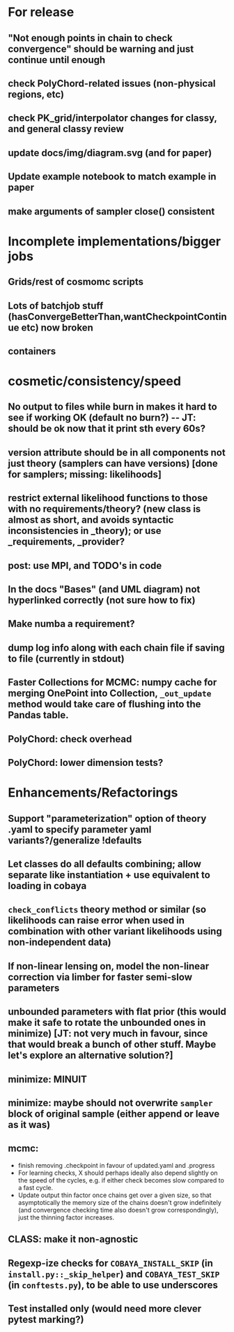 # For release

## "Not enough points in chain to check convergence" should be warning and just continue until enough
## check PolyChord-related issues (non-physical regions, etc)
## check PK_grid/interpolator changes for classy, and general classy review
## update docs/img/diagram.svg (and for paper)
## Update example notebook to match example in paper
## make arguments of sampler close() consistent

# Incomplete implementations/bigger jobs
## Grids/rest of cosmomc scripts
## Lots of batchjob stuff (hasConvergeBetterThan,wantCheckpointContinue etc) now broken
## containers

# cosmetic/consistency/speed

## No output to files while burn in makes it hard to see if working OK (default no burn?) -- JT: should be ok now that it print sth every 60s?
## version attribute should be in all components not just theory (samplers can have versions) [done for samplers; missing: likelihoods]
## restrict external likelihood functions to those with no requirements/theory? (new class is almost as short, and avoids syntactic inconsistencies in _theory); or use _requirements, _provider?
## post: use MPI, and TODO's in code
## In the docs "Bases" (and UML diagram) not hyperlinked correctly (not sure how to fix)
## Make numba a requirement?
## dump log info along with each chain file if saving to file (currently in stdout)
## Faster Collections for MCMC: numpy cache for merging OnePoint into Collection, `_out_update` method would take care of flushing into the Pandas table.
## PolyChord: check overhead
## PolyChord: lower dimension tests?

# Enhancements/Refactorings

## Support "parameterization" option of theory .yaml to specify parameter yaml variants?/generalize !defaults
## Let classes do all defaults combining; allow separate like instantiation + use equivalent to loading in cobaya
## `check_conflicts` theory method or similar (so likelihoods can raise error when used in combination with other variant likelihoods using non-independent data)
## If non-linear lensing on, model the non-linear correction via limber for faster semi-slow parameters
## unbounded parameters with flat prior (this would make it safe to rotate the unbounded ones in minimize) [JT: not very much in favour, since that would break a bunch of other stuff. Maybe let's explore an alternative solution?]
## minimize: MINUIT
## minimize: maybe should not overwrite `sampler` block of original sample (either append or leave as it was)
## mcmc:
* finish removing .checkpoint in favour of updated.yaml and .progress
* For learning checks, X should perhaps ideally also depend slightly on the speed of the cycles, e.g. if either check becomes slow compared to a fast cycle.
* Update output thin factor once chains get over a given size, so that asymptotically the memory size of the chains doesn't grow indefinitely (and convergence checking time also doesn't grow correspondingly), just the thinning factor increases.
## CLASS: make it non-agnostic
## Regexp-ize checks for `COBAYA_INSTALL_SKIP` (in `install.py::_skip_helper`) and `COBAYA_TEST_SKIP` (in `conftests.py`), to be able to use underscores
## Test installed only (would need more clever pytest marking?)
